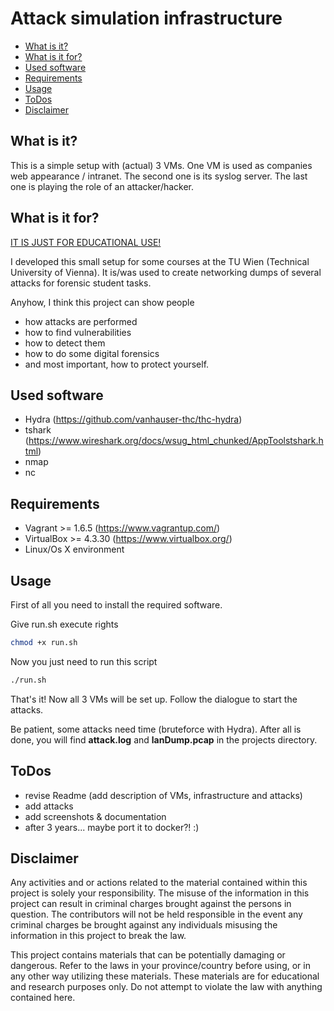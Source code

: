 # Attack simulation infrastructure

<!-- TOC depthFrom:2 depthTo:6 withLinks:1 updateOnSave:1 orderedList:0 -->

- [What is it?](#what-is-it)
- [What is it for?](#what-is-it-for)
- [Used software](#used-software)
- [Requirements](#requirements)
- [Usage](#usage)
- [ToDos](#todos)
- [Disclaimer](#disclaimer)

<!-- /TOC -->

## What is it?

This is a simple setup with (actual) 3 VMs.
One VM is used as companies web appearance / intranet. The second one is its syslog server. The last one is playing the role of an attacker/hacker.

## What is it for?

[IT IS JUST FOR EDUCATIONAL USE!](#disclaimer)

I developed this small setup for some courses at the TU Wien (Technical University of Vienna). It is/was used to create networking dumps of several attacks for forensic student tasks.

Anyhow, I think this project can show people 

+  how attacks are performed
+  how to find vulnerabilities
+  how to detect them
+  how to do some digital forensics
+  and most important, how to protect yourself.






## Used software

+  Hydra (https://github.com/vanhauser-thc/thc-hydra)
+  tshark (https://www.wireshark.org/docs/wsug_html_chunked/AppToolstshark.html)
+  nmap
+  nc

## Requirements 

+  Vagrant >= 1.6.5 (https://www.vagrantup.com/)
+  VirtualBox >= 4.3.30 (https://www.virtualbox.org/)
+  Linux/Os X environment 

## Usage

First of all you need to install the required software.

Give run.sh execute rights

```sh
chmod +x run.sh
```

Now you just need to run this script

```sh
./run.sh
```

That's it! Now all 3 VMs will be set up. Follow the dialogue to start the attacks.

Be patient, some attacks need time (bruteforce with Hydra).
After all is done, you will find **attack.log** and **lanDump.pcap** in the projects directory.

## ToDos

+  revise Readme (add description of VMs, infrastructure and attacks)
+  add attacks
+  add screenshots & documentation
+  after 3 years... maybe port it to docker?! :)

## Disclaimer
<a name="disclaimer"></a>
Any activities and or actions related to the material contained within this project is solely your responsibility. The misuse of the information in this project can result in criminal charges brought against the persons in question. The contributors will not be held responsible in the event any criminal charges be brought against any individuals misusing the information in this project to break the law.

This project contains materials that can be potentially damaging or dangerous. Refer to the laws in your province/country before using, or in any other way utilizing these materials. These materials are for educational and research purposes only. Do not attempt to violate the law with anything contained here.
